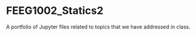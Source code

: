 # FEEG1002_Statics2

A portfolio of Jupyter files related to topics that we have addressed in class.
